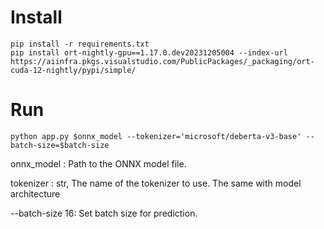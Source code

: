 # Install
```shell
pip install -r requirements.txt
pip install ort-nightly-gpu==1.17.0.dev20231205004 --index-url https://aiinfra.pkgs.visualstudio.com/PublicPackages/_packaging/ort-cuda-12-nightly/pypi/simple/
```

# Run
`python app.py $onnx_model --tokenizer='microsoft/deberta-v3-base' --batch-size=$batch-size`

onnx_model : Path to the ONNX model file.

tokenizer : str, The name of the tokenizer to use. The same with model architecture

--batch-size 16: Set batch size for prediction.